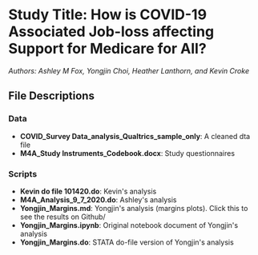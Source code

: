 # Study Title: How is COVID-19 Associated Job-loss affecting Support for Medicare for All?

*Authors: Ashley M Fox, Yongjin Choi, Heather Lanthorn, and Kevin Croke*

## File Descriptions

### Data

* **COVID_Survey Data_analysis_Qualtrics_sample_only**: A cleaned dta file
* **M4A_Study Instruments_Codebook.docx**: Study questionnaires

### Scripts

* **Kevin do file 101420.do**: Kevin's analysis
* **M4A_Analysis_9_7_2020.do**: Ashley's analysis
* **Yongjin_Margins.md**: Yongjin's analysis (margins plots). Click this to see the results on Github/
* **Yongjin_Margins.ipynb**: Original notebook document of Yongjin's analysis
* **Yongjin_Margins.do**: STATA do-file version of Yongjin's analysis
